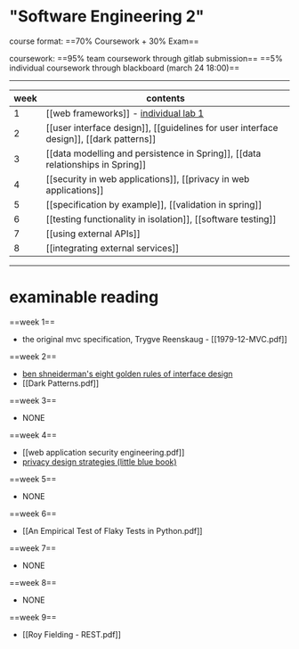 # "Software Engineering 2"

course format:
==70% Coursework + 30% Exam==

coursework:
==95% team coursework through gitlab submission==
==5% individual coursework through blackboard (march 24 18:00)==

***

| week | contents                                                                                                                                                         |
| ---- | ---------------------------------------------------------------------------------------------------------------------------------------------------------------- |
| 1    | [[web frameworks]]    - [individual lab 1](https://online.manchester.ac.uk/webapps/blackboard/content/listContent.jsp?course_id=_72771_1&content_id=_13877076_1) |
| 2    | [[user interface design]], [[guidelines for user interface design]], [[dark patterns]]                                                                           |
| 3    | [[data modelling and persistence in Spring]], [[data relationships in Spring]]                                                                                   |
| 4    | [[security in web applications]], [[privacy in web applications]]                                                                                                |
| 5    | [[specification by example]], [[validation in spring]]                                                                                                           |
| 6    | [[testing functionality in isolation]], [[software testing]]                                                                                                     |
| 7    | [[using external APIs]]                                                                                                                                          |
| 8    | [[integrating external services]]                                                                                                                                                                 |

***
# examinable reading
==week 1==
- the original mvc specification, Trygve Reenskaug - [[1979-12-MVC.pdf]]

==week 2==
- [ben shneiderman's eight golden rules of interface design](https://www.cs.umd.edu/users/ben/goldenrules.html)
- [[Dark Patterns.pdf]]

==week 3==
- NONE

==week 4==
- [[web application security engineering.pdf]]
- [privacy design strategies (little blue book)](https://www.cs.ru.nl/~jhh/publications/pds-booklet.pdf)

==week 5==
- NONE

==week 6==
- [[An Empirical Test of Flaky Tests in Python.pdf]]

==week 7==
- NONE

==week 8==
- NONE

==week 9==
- [[Roy Fielding - REST.pdf]]